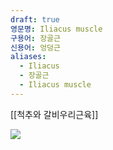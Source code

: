 ```yaml
---
draft: true
영문명: Iliacus muscle
구용어: 장골근
신용어: 엉덩근
aliases:
  - Iliacus
  - 장골근
  - Iliacus muscle
---
```


[[척추와 갈비우리근육]]

![](https://upload.wikimedia.org/wikipedia/commons/thumb/2/2e/Iliacus_muscle_-_animation05.gif/240px-Iliacus_muscle_-_animation05.gif)

